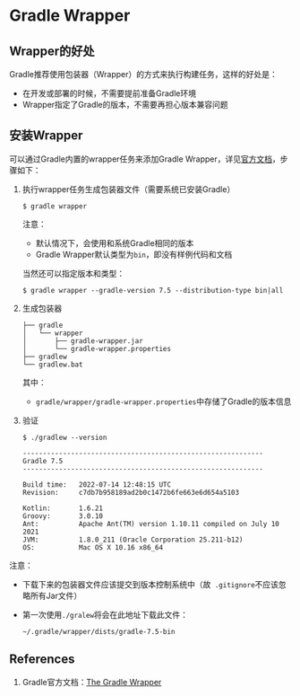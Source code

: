 # Gradle Wrapper

## Wrapper的好处

Gradle推荐使用包装器（Wrapper）的方式来执行构建任务，这样的好处是：

- 在开发或部署的时候，不需要提前准备Gradle环境
- Wrapper指定了Gradle的版本，不需要再担心版本兼容问题

## 安装Wrapper

可以通过Gradle内置的wrapper任务来添加Gradle Wrapper，详见[官方文档](https://docs.gradle.org/current/userguide/gradle_wrapper.html)，步骤如下：

1. 执行wrapper任务生成包装器文件（需要系统已安装Gradle）

   ```
   $ gradle wrapper 
   ```

   注意：

   - 默认情况下，会使用和系统Gradle相同的版本
   - Gradle Wrapper默认类型为`bin`，即没有样例代码和文档

   当然还可以指定版本和类型：

   ```
   $ gradle wrapper --gradle-version 7.5 --distribution-type bin|all
   ```

2. 生成包装器

   ```
   ├── gradle
   │   └── wrapper
   │       ├── gradle-wrapper.jar
   │       └── gradle-wrapper.properties
   ├── gradlew
   └── gradlew.bat
   ```

   其中：

   - `gradle/wrapper/gradle-wrapper.properties`中存储了Gradle的版本信息

3. 验证

   ```
   $ ./gradlew --version
   
   ------------------------------------------------------------
   Gradle 7.5
   ------------------------------------------------------------
   
   Build time:   2022-07-14 12:48:15 UTC
   Revision:     c7db7b958189ad2b0c1472b6fe663e6d654a5103
   
   Kotlin:       1.6.21
   Groovy:       3.0.10
   Ant:          Apache Ant(TM) version 1.10.11 compiled on July 10 2021
   JVM:          1.8.0_211 (Oracle Corporation 25.211-b12)
   OS:           Mac OS X 10.16 x86_64
   ```

注意：

- 下载下来的包装器文件应该提交到版本控制系统中（故` .gitignore`不应该忽略所有Jar文件）

- 第一次使用`./gralew`将会在此地址下载此文件：

  ```
  ~/.gradle/wrapper/dists/gradle-7.5-bin
  ```

## References

1. Gradle官方文档：[The Gradle Wrapper](https://docs.gradle.org/current/userguide/gradle_wrapper.html)